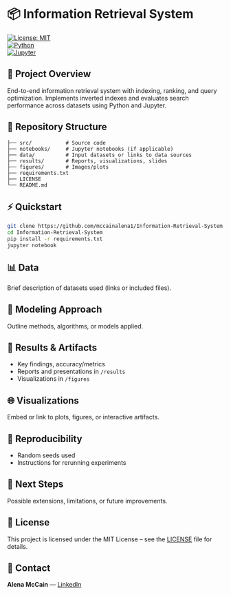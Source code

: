 # 📦 Information Retrieval System

[![License: MIT](https://img.shields.io/badge/License-MIT-yellow.svg)](LICENSE)  
[![Python](https://img.shields.io/badge/Python-3.8+-blue)]()  
[![Jupyter](https://img.shields.io/badge/Notebook-Jupyter-orange)]()  

## 📖 Project Overview  
End-to-end information retrieval system with indexing, ranking, and query optimization. Implements inverted indexes and evaluates search performance across datasets using Python and Jupyter.  

## 📂 Repository Structure  
```
├── src/           # Source code  
├── notebooks/     # Jupyter notebooks (if applicable)  
├── data/          # Input datasets or links to data sources  
├── results/       # Reports, visualizations, slides  
├── figures/       # Images/plots  
├── requirements.txt  
├── LICENSE  
└── README.md  
```  

## ⚡ Quickstart  
```bash
git clone https://github.com/mccainalena1/Information-Retrieval-System.git
cd Information-Retrieval-System
pip install -r requirements.txt
jupyter notebook
```

## 📊 Data  
Brief description of datasets used (links or included files).  

## 🧠 Modeling Approach  
Outline methods, algorithms, or models applied.  

## 🎯 Results & Artifacts  
- Key findings, accuracy/metrics  
- Reports and presentations in `/results`  
- Visualizations in `/figures`  

## 🌐 Visualizations  
Embed or link to plots, figures, or interactive artifacts.  

## 🔁 Reproducibility  
- Random seeds used  
- Instructions for rerunning experiments  

## 🚀 Next Steps  
Possible extensions, limitations, or future improvements.  

## 📜 License  
This project is licensed under the MIT License – see the [LICENSE](LICENSE) file for details.  

## 👤 Contact  
**Alena McCain** — [LinkedIn](https://www.linkedin.com/in/alena-mccain-815a09136)  
